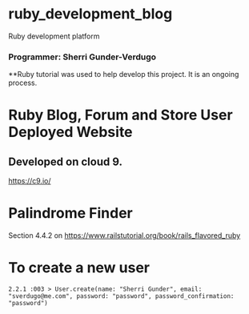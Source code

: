 # ruby_development_blog
Ruby development platform

### Programmer: Sherri Gunder-Verdugo

**Ruby tutorial was used to help develop this project. It is an ongoing process.
# Ruby Blog, Forum and Store User Deployed Website

## Developed on cloud 9.

https://c9.io/

# Palindrome Finder

Section 4.4.2 on https://www.railstutorial.org/book/rails_flavored_ruby

# To create a new user

```
2.2.1 :003 > User.create(name: "Sherri Gunder", email: "sverdugo@me.com", password: "password", password_confirmation: "password")
```
